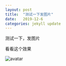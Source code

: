 ```yaml
---
layout: post
title:  "测试一下发图片"
date:   2019-12-6
categories: jekyll update
---
```


测试一下，发图片

看看这个效果

![avatar](https://inews.gtimg.com/newsapp_bt/0/10400650344/1000)
